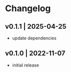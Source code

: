 # Changelog

## v0.1.1 | 2025-04-25
- update dependencies

## v0.1.0 | 2022-11-07
- initial release
